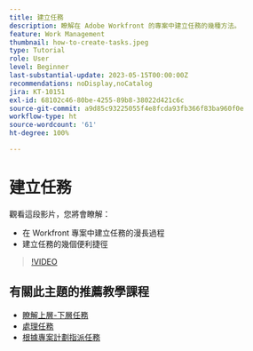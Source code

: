 ```yaml
---
title: 建立任務
description: 瞭解在 Adobe Workfront 的專案中建立任務的幾種方法。
feature: Work Management
thumbnail: how-to-create-tasks.jpeg
type: Tutorial
role: User
level: Beginner
last-substantial-update: 2023-05-15T00:00:00Z
recommendations: noDisplay,noCatalog
jira: KT-10151
exl-id: 68102c46-80be-4255-89b8-38022d421c6c
source-git-commit: a9d85c93225055f4e8fcda93fb366f83ba960f0e
workflow-type: ht
source-wordcount: '61'
ht-degree: 100%

---
```


# 建立任務

觀看這段影片，您將會瞭解：

* 在 Workfront 專案中建立任務的漫長過程
* 建立任務的幾個便利捷徑

>[!VIDEO](https://video.tv.adobe.com/v/3419372/?quality=12&learn=on)

## 有關此主題的推薦教學課程

* [瞭解上層-下層任務](https://experienceleague.adobe.com/zh-hant/docs/workfront-learn/tutorials-workfront/manage-work/tasks/understand-parent-child-tasks)
* [處理任務](https://experienceleague.adobe.com/zh-hant/docs/workfront-learn/tutorials-workfront/manage-work/tasks/work-with-tasks)
* [根據專案計劃指派任務](https://experienceleague.adobe.com/zh-hant/docs/workfront-learn/tutorials-workfront/manage-work/tasks/assign-tasks-from-the-project-plan)
